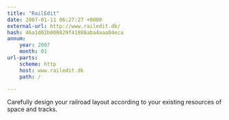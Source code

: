 ```yaml
---
title: "RailEdit"
date: 2007-01-11 06:27:27 +0000
external-url: http://www.railedit.dk/
hash: 46a1d02b008829f41888aba4aaa04eca
annum:
    year: 2007
    month: 01
url-parts:
    scheme: http
    host: www.railedit.dk
    path: /

---
```


Carefully design your railroad layout according to your existing resources of space and tracks.
